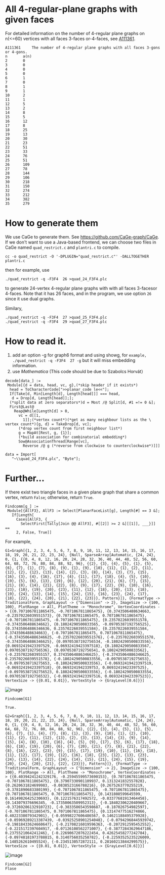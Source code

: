 # All 4-regular-plane graphs with given faces
For detailed information on the number of 4-regular plane graphs on n(<=60) vertices with all faces 3-faces or-4-faces, see 
[A111361](https://oeis.org/A111361).

```
A111361		The number of 4-regular plane graphs with all faces 3-gons or 4-gons.
n		a(n)
2		0
3		0
4		0
5		0
6		1
7		0
8		1
9		1
10		2
11		1
12		5
13		2
14		8
15		5
16		12
17		8
18		25
19		13
20		30
21		23
22		51
23		33
24		76
25		51
26		109
27		78
28		144
29		106
30		218
31		150
32		274
33		212
34		382
35		279
```

# How to generate them

We use CaGe to generate them. See https://github.com/CaGe-graph/CaGe. If we don't want to use a Java-based frontend,  we can choose two files in CaGe named `quad_restrict.c` and   `plantri.c` to compile. 

```
cc -o quad_restrict -O '-DPLUGIN="quad_restrict.c"' -DALLTOGETHER plantri.c
```

then for example, use

```
./quad_restrict -q -F3F4  26 >quad_24_F3F4.plc
```
to  generate 24-vertex  4-regular plane graphs with with all faces 3-facesor 4-faces. Note that it has 26 faces, and in the program, we use option  `26`  since it use dual graphs.

Similary,


```
./quad_restrict -q -F3F4  27 >quad_25_F3F4.plc
./quad_restrict -q -F3F4  29 >quad_27_F3F4.plc
```


# How to read it.

1. add an option -g for graph6 format and using showg, for `example, ./quad_restrict -q -F3F4  27 -g`  but it will miss embedding information. 
2. use *Mathematica* (This code should be due to Szabolcs Horvát）

```
decode[data_] := 
 Module[{d = data, head, vc, g},(*skip header if it exists*)
  head = ToCharacterCode[">>planar_code le<<"];
  If[Take[d, Min[Length[d], Length[head]]] === head, 
   d = Drop[d, Length[head]];];
  (*split data at zero separators*)d = Most /@ Split[d, #1 =!= 0 &];
  First@Last@
    Reap@While[Length[d] > 0, 
      vc = d[[1, 
        1]];(*vertex count*)(*get as many neighbour lists as the \
vertex count*){g, d} = TakeDrop[d, vc];
      (*drop vertex count from first neighbour list*)
      g = MapAt[Rest, g, {1}];
      (*build association for combinatorial embedding*)
      Sow@AssociationThread[Range[vc], 
        Reverse /@ g (*reverse from clockwise to counterclockwise*)]]]
```


```
data = Import[
   "~\\quad_24_F3F4.plc", "Byte"];
```




# Further...
If there exist two triangle faces in a given plane graph that share a common vertex, return `False`; otherwise, return `True`.

```
Findcomm[g_] :=
 Module[{AllF3}, AllF3 := Select[PlanarFaceList[g], Length[#] == 3 &];
   If[Length[
     Cases[AllF3, {___,
       SelectFirst[Tally[Join @@ AllF3], #[[2]] >= 2 &][[1]], ___}]] ==
     2, False, True]]
```


For example,

```
G1=Graph[{1, 2, 3, 4, 5, 6, 7, 8, 9, 10, 11, 12, 13, 14, 15, 16, 17, 18, 19, 20, 21, 22, 23, 24}, {Null, SparseArray[Automatic, {24, 24}, 0, {1, {{0, 4, 8, 12, 16, 20, 24, 28, 32, 36, 40, 44, 48, 52, 56, 60, 64, 68, 72, 76, 80, 84, 88, 92, 96}, {{2}, {3}, {4}, {5}, {1}, {5}, {6}, {7}, {1}, {7}, {8}, {9}, {1}, {9}, {10}, {11}, {1}, {2}, {11}, {12}, {2}, {12}, {13}, {14}, {2}, {3}, {8}, {14}, {3}, {7}, {15}, {16}, {3}, {4}, {16}, {17}, {4}, {11}, {17}, {18}, {4}, {5}, {10}, {19}, {5}, {6}, {13}, {19}, {6}, {12}, {20}, {21}, {6}, {7}, {15}, {21}, {8}, {14}, {21}, {22}, {8}, {9}, {17}, {22}, {9}, {10}, {16}, {23}, {10}, {19}, {20}, {23}, {11}, {12}, {18}, {20}, {13}, {18}, {19}, {24}, {13}, {14}, {15}, {24}, {15}, {16}, {23}, {24}, {17}, {18}, {22}, {24}, {20}, {21}, {22}, {23}}}, Pattern}]}, {FormatType -> TraditionalForm, GraphLayout -> {"Dimension" -> 2}, ImageSize -> {100, 100}, PlotRange -> All, PlotTheme -> "Monochrome", VertexCoordinates -> {{0.7071067811865475, -0.7071067811865475}, {0.3743506488634663, -0.23570226039551573}, {0.7071067811865475, 0.7071067811865475}, {-0.7071067811865475, -0.7071067811865475}, {0.23570226039551578, -0.3743506488634662}, {0.18024290500833565, -0.09705387192756525}, {0.37435064886346636, 0.23570226039551584}, {0.23570226039551584, 0.3743506488634663}, {-0.7071067811865475, 0.7071067811865475}, {-0.37435064886346625, -0.23570226039551576}, {-0.23570226039551578, -0.37435064886346625}, {0.09705387192756534, -0.18024290500833556}, {0.06932419423397529, -0.06932419423397518}, {0.18024290500833567, 0.09705387192756536}, {0.09705387192756541, 0.18024290500833562}, {-0.2357022603955157, 0.37435064886346625}, {-0.37435064886346625, 0.23570226039551578}, {-0.18024290500833556, -0.0970538719275653}, {-0.0970538719275653, -0.18024290500833556}, {-0.06932419423397519, -0.06932419423397518}, {0.0693241942339753, 0.06932419423397525}, {-0.09705387192756523, 0.18024290500833556}, {-0.18024290500833554, 0.09705387192756532}, {-0.06932419423397516, 0.06932419423397523}}, VertexSize -> {{0.01, 0.01}}, VertexStyle -> {GrayLevel[0.6]}}]
```
![image](https://github.com/lichengzhang1/4-regular-plane-graphs-with-given-faces/assets/82444903/71b3108f-4bde-4fa1-8327-bce5e67854d2)

```
Findcomm[G1]

True.
```

```
G2=Graph[{1, 2, 3, 4, 5, 6, 7, 8, 9, 10, 11, 12, 13, 14, 15, 16, 17, 18, 19, 20, 21, 22, 23, 24}, {Null, SparseArray[Automatic, {24, 24}, 0, {1, {{0, 4, 8, 12, 16, 20, 24, 28, 32, 36, 40, 44, 48, 52, 56, 60, 64, 68, 72, 76, 80, 84, 88, 92, 96}, {{2}, {3}, {4}, {5}, {1}, {5}, {6}, {7}, {1}, {4}, {7}, {8}, {1}, {3}, {9}, {10}, {1}, {2}, {10}, {11}, {2}, {11}, {12}, {13}, {2}, {3}, {13}, {14}, {3}, {9}, {14}, {15}, {4}, {8}, {10}, {16}, {4}, {5}, {9}, {17}, {5}, {6}, {17}, {18}, {6}, {18}, {19}, {20}, {6}, {7}, {20}, {21}, {7}, {8}, {21}, {22}, {8}, {16}, {22}, {23}, {9}, {15}, {17}, {19}, {10}, {11}, {16}, {18}, {11}, {12}, {17}, {19}, {12}, {16}, {18}, {23}, {12}, {13}, {23}, {24}, {13}, {14}, {22}, {24}, {14}, {15}, {21}, {24}, {15}, {19}, {20}, {24}, {20}, {21}, {22}, {23}}}, Pattern}]}, {FormatType -> TraditionalForm, GraphLayout -> {"Dimension" -> 2}, ImageSize -> {100, 100}, PlotRange -> All, PlotTheme -> "Monochrome", VertexCoordinates -> {{0.40394241242329176, -0.25945599573690153}, {0.7071067811865475, -0.7071067811865475}, {0.37907330901109937, 0.1313241832557828}, {0.2620631824699983, -0.0838523166788216}, {0.2675263770255219, -0.3781890683380199}, {-0.7071067811865475, -0.7071067811865475}, {0.7071067811865475, 0.7071067811865475}, {0.1431808599645599, 0.16149826425230693}, {0.1221576317492572, -0.03377681913464458}, {0.143079376696345, -0.17350063509952313}, {-0.18402306220409667, -0.37269286132910723}, {-0.3833586543598687, -0.187026754982597}, {-0.7071067811865475, 0.7071067811865475}, {0.13147477516274866, 0.4022338079342901}, {-0.05998227606486567, 0.14621188495379928}, {-0.05969289213387439, -0.03925258901254048}, {-0.07942968445939742, -0.19818433624660647}, {-0.21708216019596363, -0.2072912595452552}, {-0.2215172397604917, -0.07126108562271007}, {-0.38772843629647186, 0.2375521064241246}, {-0.22690672076222454, 0.42625458277242784}, {-0.09748181973788815, 0.3140756035258782}, {-0.22593525235226009, 0.1485262610495524}, {-0.2345130572872111, 0.28160213844299575}}, VertexSize -> {{0.01, 0.01}}, VertexStyle -> {GrayLevel[0.6]}}]
```

![image](https://github.com/lichengzhang1/4-regular-plane-graphs-with-given-faces/assets/82444903/800cfb34-ea06-4792-bab2-14fcba70c55c)

```
Findcomm[G2]
Flase
```









